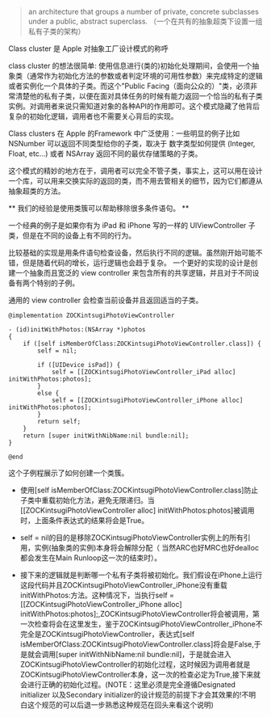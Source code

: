 >	an architecture that groups a number of private, concrete subclasses under a public, abstract superclass. （一个在共有的抽象超类下设置一组私有子类的架构）

 Class cluster 是 Apple 对抽象工厂设计模式的称呼

 class cluster 的想法很简单: 使用信息进行(类的)初始化处理期间，会使用一个抽象类（通常作为初始化方法的参数或者判定环境的可用性参数）来完成特定的逻辑或者实例化一个具体的子类。而这个"Public Facing（面向公众的）"类，必须非常清楚他的私有子类，以便在面对具体任务的时候有能力返回一个恰当的私有子类实例。对调用者来说只需知道对象的各种API的作用即可。这个模式隐藏了他背后复杂的初始化逻辑，调用者也不需要关心背后的实现。

 Class clusters 在 Apple 的Framework 中广泛使用：一些明显的例子比如 NSNumber 可以返回不同类型给你的子类，取决于 数字类型如何提供 (Integer, Float, etc...) 或者 NSArray 返回不同的最优存储策略的子类。

 这个模式的精妙的地方在于，调用者可以完全不管子类，事实上，这可以用在设计一个库，可以用来交换实际的返回的类，而不用去管相关的细节，因为它们都遵从抽象超类的方法。

** 我们的经验是使用类簇可以帮助移除很多条件语句。 **

一个经典的例子是如果你有为 iPad 和 iPhone 写的一样的 UIViewController 子类，但是在不同的设备上有不同的行为。

比较基础的实现是用条件语句检查设备，然后执行不同的逻辑。虽然刚开始可能不错，但是随着代码的增长，运行逻辑也会趋于复杂。 一个更好的实现的设计是创建一个抽象而且宽泛的 view controller 来包含所有的共享逻辑，并且对于不同设备有两个特别的子例。

通用的 view controller 会检查当前设备并且返回适当的子类。


````objc
@implementation ZOCKintsugiPhotoViewController

- (id)initWithPhotos:(NSArray *)photos
{
    if ([self isMemberOfClass:ZOCKintsugiPhotoViewController.class]) {
        self = nil;

        if ([UIDevice isPad]) {
            self = [[ZOCKintsugiPhotoViewController_iPad alloc] initWithPhotos:photos];
        }
        else {
            self = [[ZOCKintsugiPhotoViewController_iPhone alloc] initWithPhotos:photos];
        }
        return self;
    }
    return [super initWithNibName:nil bundle:nil];
}

@end

````

这个子例程展示了如何创建一个类簇。

-	使用[self isMemberOfClass:ZOCKintsugiPhotoViewController.class]防止子类中重载初始化方法，避免无限递归。当[[ZOCKintsugiPhotoViewController alloc] initWithPhotos:photos]被调用时，上面条件表达式的结果将会是True。

-	self = nil的目的是移除ZOCKintsugiPhotoViewController实例上的所有引用，实例(抽象类的实例)本身将会解除分配（ 当然ARC也好MRC也好dealloc都会发生在Main Runloop这一次的结束时）。

-	接下来的逻辑就是判断哪一个私有子类将被初始化。我们假设在iPhone上运行这段代码并且ZOCKintsugiPhotoViewController_iPhone没有重载initWithPhotos:方法。这种情况下，当执行self = [[ZOCKintsugiPhotoViewController_iPhone alloc] initWithPhotos:photos];,ZOCKintsugiPhotoViewController将会被调用，第一次检查将会在这里发生，鉴于ZOCKintsugiPhotoViewController_iPhone不完全是ZOCKintsugiPhotoViewController，表达式[self isMemberOfClass:ZOCKintsugiPhotoViewController.class]将会是False,于是就会调用[super initWithNibName:nil bundle:nil]，于是就会进入ZOCKintsugiPhotoViewController的初始化过程，这时候因为调用者就是ZOCKintsugiPhotoViewController本身，这一次的检查必定为True,接下来就会进行正确的初始化过程。(NOTE：这里必须是完全遵循Designated initializer 以及Secondary initializer的设计规范的前提下才会其效果的!不明白这个规范的可以后退一步熟悉这种规范在回头来看这个说明)